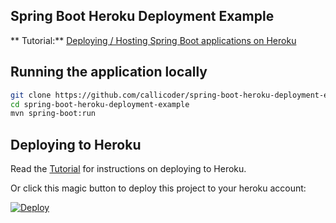 ## Spring Boot Heroku Deployment Example

**
Tutorial:** [Deploying / Hosting Spring Boot applications on Heroku](https://www.callicoder.com/deploy-host-spring-boot-apps-on-heroku/)

## Running the application locally

```bash
git clone https://github.com/callicoder/spring-boot-heroku-deployment-example.git
cd spring-boot-heroku-deployment-example
mvn spring-boot:run
```

## Deploying to Heroku

Read the [Tutorial](https://www.callicoder.com/deploy-host-spring-boot-apps-on-heroku/) for instructions on deploying to
Heroku.

Or click this magic button to deploy this project to your heroku account:

[![Deploy](https://www.herokucdn.com/deploy/button.svg)](https://heroku.com/deploy)